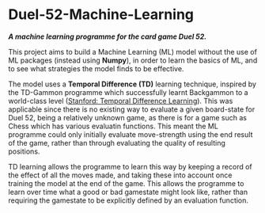 # Duel-52-Machine-Learning
**_A machine learning programme for the card game Duel 52._**

This project aims to build a Machine Learning (ML) model without the use of ML packages (instead using **Numpy**), in order to learn the basics of ML, and to see what strategies the model finds to be effective.

The model uses a **Temporal Difference (TD)** learning technique, inspired by the TD-Gammon programme which successfully learnt Backgammon to a world-class level ([Stanford: Temporal Difference Learning](https://web.stanford.edu/group/pdplab/pdphandbook/handbookch10.html)). This was applicable since there is no existing way to evaluate a given board-state for Duel 52, being a relatively unknown game, as there is for a game such as Chess which has various evaluatin functions. This meant the ML programme could only initially evaluate move-strength using the end result of the game, rather than through evaluating the quality of resulting positions. 

TD learning allows the programme to learn this way by keeping a record of the effect of all the moves made, and taking these into account once training the model at the end of the game. This allows the programme to learn over time what a good or bad gamestate might look like, rather than requiring the gamestate to be explicitly defined by an evaluation function.

